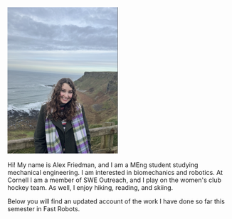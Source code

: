 <img width="248" src="assets/Fast_rob_photo.png">
  
Hi! My name is Alex Friedman, and I am a MEng student studying mechanical engineering. I am interested in biomechanics and robotics. At Cornell I am a member of SWE Outreach, and I play on the women's club hockey team. As well, I enjoy hiking, reading, and skiing. 

Below you will find an updated account of the work I have done so far this semester in Fast Robots. 

